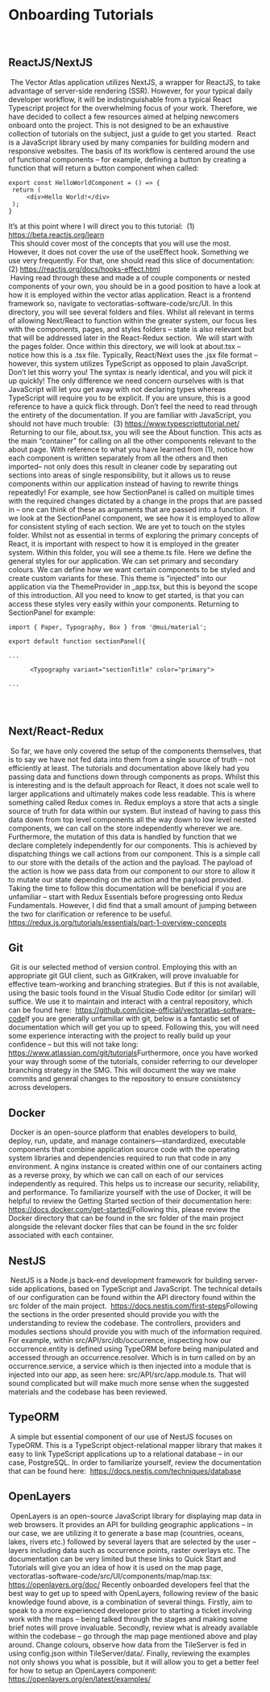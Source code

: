 # Onboarding Tutorials
​
## ReactJS/NextJS
​
The Vector Atlas application utilizes NextJS, a wrapper for ReactJS, to take advantage of server-side rendering (SSR). However, for your typical daily developer workflow, it will be indistinguishable from a typical React Typescript project for the overwhelming focus of your work. Therefore, we have decided to collect a few resources aimed at helping newcomers onboard onto the project. This is not designed to be an exhaustive collection of tutorials on the subject, just a guide to get you started.
​
React is a JavaScript library used by many companies for building modern and responsive websites. The basis of its workflow is centered around the use of functional components – for example, defining a button by creating a function that will return a button component when called:
​
   ```
   export const HelloWorldComponent = () => {
    return (
        <div>Hello World!</div>
    );
   }
   ```
It’s at this point where I will direct you to this tutorial:
​
(1)	<https://beta.reactjs.org/learn>
<br/>
​
This should cover most of the concepts that you will use the most. However, it does not cover the use of the useEffect hook. Something we use very frequently. For that, one should read this slice of documentation:
​
(2)	<https://reactjs.org/docs/hooks-effect.html>
<br/>
​
Having read through these and made a of couple components or nested components of your own, you should be in a good position to have a look at how it is employed within the vector atlas application. React is a frontend framework so, navigate to vectoratlas-software-code/src/UI. In this directory, you will see several folders and files. Whilst all relevant in terms of allowing Next/React to function within the greater system, our focus lies with the components, pages, and styles folders – state is also relevant but that will be addressed later in the React-Redux section.
​
We will start with the pages folder. Once within this directory, we will look at about.tsx – notice how this is a .tsx file. Typically, React/Next uses the .jsx file format – however, this system utilizes TypeScript as opposed to plain JavaScript. Don’t let this worry you! The syntax is nearly identical, and you will pick it up quickly! The only difference we need concern ourselves with is that JavaScript will let you get away with not declaring types whereas TypeScript will require you to be explicit. If you are unsure, this is a good reference to have a quick flick through. Don’t feel the need to read through the entirety of the documentation. If you are familiar with JavaScript, you should not have much trouble:
​
(3)	https://www.typescripttutorial.net/
<br/>
​
Returning to our file, about.tsx, you will see the About function. This acts as the main “container” for calling on all the other components relevant to the about page. With reference to what you have learned from (1), notice how each component is written separately from all the others and then imported– not only does this result in cleaner code by separating out sections into areas of single responsibility, but it allows us to reuse components within our application instead of having to rewrite things repeatedly! For example, see how SectionPanel is called on multiple times with the required changes dictated by a change in the props that are passed in – one can think of these as arguments that are passed into a function. If we look at the SectionPanel component, we see how it is employed to allow for consistent styling of each section.
We are yet to touch on the styles folder. Whilst not as essential in terms of exploring the primary concepts of React, it is important with respect to how it is employed in the greater system. Within this folder, you will see a theme.ts file. Here we define the general styles for our application. We can set primary and secondary colours. We can define how we want certain components to be styled and create custom variants for these. This theme is “injected” into our application via the ThemeProvider in _app.tsx, but this is beyond the scope of this introduction. All you need to know to get started, is that you can access these styles very easily within your components. Returning to SectionPanel for example:
​
```import React from 'react';
import { Paper, Typography, Box } from '@mui/material';
​
export default function sectionPanel({
​
...
​
      <Typography variant="sectionTitle" color="primary">
​
...
​
```
​
## Next/React-Redux
​
So far, we have only covered the setup of the components themselves, that is to say we have not fed data into them from a single source of truth – not efficiently at least. The tutorials and documentation above likely had you passing data and functions down through components as props. Whilst this is interesting and is the default approach for React, it does not scale well to larger applications and ultimately makes code less readable. This is where something called Redux comes in. Redux employs a store that acts a single source of truth for data within our system. But instead of having to pass this data down from top level components all the way down to low level nested components, we can call on the store independently wherever we are. Furthermore, the mutation of this data is handled by function that we declare completely independently for our components. This is achieved by dispatching things we call actions from our component. This is a simple call to our store with the details of the action and the payload. The payload of the action is how we pass data from our component to our store to allow it to mutate our state depending on the action and the payload provided. Taking the time to follow this documentation will be beneficial if you are unfamiliar – start with Redux Essentials before progressing onto Redux Fundamentals. However, I did find that a small amount of jumping between the two for clarification or reference to be useful.
​
<https://redux.js.org/tutorials/essentials/part-1-overview-concepts>
​
## Git
​
Git is our selected method of version control. Employing this with an appropriate git GUI client, such as GitKraken, will prove invaluable for effective team-working and branching strategies. But if this is not available, using the basic tools found in the Visual Studio Code editor (or similar) will suffice. We use it to maintain and interact with a central repository, which can be found here:
​
https://github.com/icipe-official/vectoratlas-software-code
​
If you are generally unfamiliar with git, below is a fantastic set of documentation which will get you up to speed. Following this, you will need some experience interacting with the project to really build up your confidence – but this will not take long:
​
https://www.atlassian.com/git/tutorials
​
Furthermore, once you have worked your way through some of the tutorials, consider referring to our developer branching strategy in the SMG. This will document the way we make commits and general changes to the repository to ensure consistency across developers.
​
## Docker
​
Docker is an open-source platform that enables developers to build, deploy, run, update, and manage containers—standardized, executable components that combine application source code with the operating system libraries and dependencies required to run that code in any environment. A nginx instance is created within one of our containers acting as a reverse proxy, by which we can call on each of our services independently as required. This helps us to increase our security, reliability, and performance. To familiarize yourself with the use of Docker, it will be helpful to review the Getting Started section of their documentation here:
​
https://docs.docker.com/get-started/
​
Following this, please review the Docker directory that can be found in the src folder of the main project alongside the relevant docker files that can be found in the src folder associated with each container.
​
## NestJS
​
NestJS is a Node.js back-end development framework for building server-side applications, based on TypeScript and JavaScript. The technical details of our configuration can be found within the API directory found within the src folder of the main project.
​
https://docs.nestjs.com/first-steps
​
Following the sections in the order presented should provide you with the understanding to review the codebase. The controllers, providers and modules sections should provide you with much of the information required. For example, within src/API/src/db/occurrence, inspecting how our occurrence.entity is defined using TypeORM before being manipulated and accessed through an occurrence.resolver. Which is in turn called on by an occurrence.service, a service which is then injected into a module that is injected into our app, as seen here: src/API/src/app.module.ts. That will sound complicated but will make much more sense when the suggested materials and the codebase has been reviewed.
​
## TypeORM
​
A simple but essential component of our use of NestJS focuses on TypeORM. This is a TypeScript object-relational mapper library that makes it easy to link TypeScript applications up to a relational database – in our case, PostgreSQL. In order to familiarize yourself, review the documentation that can be found here:
​
https://docs.nestjs.com/techniques/database
​
## OpenLayers
​
OpenLayers is an open-source JavaScript library for displaying map data in web browsers. It provides an API for building geographic applications – in our case, we are utilizing it to generate a base map (countries, oceans, lakes, rivers etc.) followed by several layers that are selected by the user – layers including data such as occurrence points, raster overlays etc.
The documentation can be very limited but these links to Quick Start and Tutorials will give you an idea of how it is used on the map page, vectoratlas-software-code/src/UI/components/map/map.tsx:
​
https://openlayers.org/doc/
​
Recently onboarded developers feel that the best way to get up to speed with OpenLayers, following review of the basic knowledge found above, is a combination of several things. Firstly, aim to speak to a more experienced developer prior to starting a ticket involving work with the maps – being talked through the stages and making some brief notes will prove invaluable. Secondly, review what is already available within the codebase – go through the map page mentioned above and play around. Change colours, observe how data from the TileServer is fed in using config.json within TileServer/data/. Finally, reviewing the examples not only shows you what is possible, but it will allow you to get a better feel for how to setup an OpenLayers component:
​
https://openlayers.org/en/latest/examples/
​
​